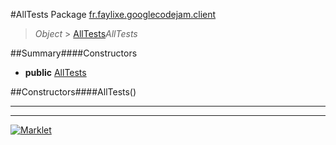 #AllTests
Package [fr.faylixe.googlecodejam.client](README.md)<br>

> *Object* > [AllTests](AllTests.md)*AllTests*

##Summary####Constructors
* **public** [AllTests](#alltests)

##Constructors####AllTests()


---

---

[![Marklet](https://img.shields.io/badge/Generated%20by-Marklet-green.svg)](https://github.com/Faylixe/marklet)